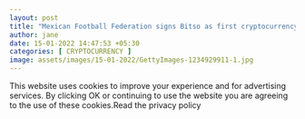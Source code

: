 ```yaml
---
layout: post
title: "Mexican Football Federation signs Bitso as first cryptocurrency sponsor"
author: jane 
date: 15-01-2022 14:47:53 +05:30 
categories: [ CRYPTOCURRENCY ] 
image: assets/images/15-01-2022/GettyImages-1234929911-1.jpg
---
```

This website uses cookies to improve your experience and for advertising services. By clicking OK or continuing to use the website you are agreeing to the use of these cookies.Read the privacy policy